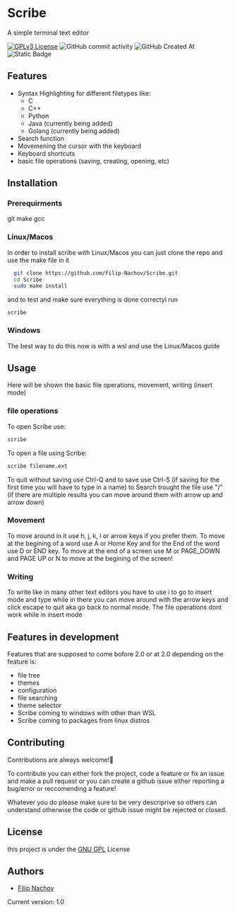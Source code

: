 
# Scribe

A simple terminal text editor

[![GPLv3 License](https://img.shields.io/badge/License-GPL%20v3-yellow.svg)](https://opensource.org/licenses/)
![GitHub commit activity](https://img.shields.io/github/commit-activity/t/Filip-Nachov/Scribe)
![GitHub Created At](https://img.shields.io/github/created-at/Filip-Nachov/Scribe)
![Static Badge](https://img.shields.io/badge/Scribe-1.0-blue)


## Features

- Syntax Highlighting for different filetypes like:
    - C
    - C++
    - Python
    - Java (currently being added)
    - Golang (currently being added)
- Search function
- Movemening the cursor with the keyboard
- Keyboard shortcuts
- basic file operations (saving, creating, opening, etc)



## Installation

### Prerequirments
git
make 
gcc

### Linux/Macos

In order to install scribe with Linux/Macos you can just clone the repo and use the make file in it   

```bash
  git clone https://github.com/Filip-Nachov/Scribe.git
  cd Scribe
  sudo make install
```
and to test and make sure everything is done correctyl run 

```
scribe
```

### Windows
The best way to do this now is with a wsl and use the Linux/Macos guide


    
## Usage

Here will be shown the basic file operations, movement, writing (insert mode) 

### file operations
To open Scribe use:
```bash
scribe
```
To open a file using Scribe:
```bash
scribe filename.ext
```

To quit without saving use Ctrl-Q and to save use Ctrl-S (if saving for the first time you will have to type in a name) to Search trought the file use "/" (if there are multiple results you can move around them with arrow up and arrow down)
### Movement
To move around in it use h, j, k, l
or arrow keys if you prefer them. To move at the begining of a word use A or Home Key and for the End of the word use D or END key. To move at the end of a screen use M or PAGE_DOWN and PAGE UP or N to move at the begining of the screen!

### Writing
To write like in many other text editors you have to use i to go to insert mode and type while in there you can move around with the arrow keys and click escape to quit aka go back to normal mode. The file operations dont work while in insert mode
## Features in development

Features that are supposed to come bofore 2.0 or at 2.0 depending on the feature is:

- file tree
- themes
- configuration
- file searching
- theme selector 
- Scribe coming to windows with other than WSL 
- Scribe coming to packages from linux distros 
## Contributing

Contributions are always welcome!🤗

To contribute you can either fork the project, code a feature or fix an issue and make a pull request or you can create a github issue either reporting a bug/error or reccomending a feature!

Whatever you do please make sure to be very descriprive so others can understand otherwise the code or github issue might be rejected or closed.


## License

this project is under the [GNU GPL](LICENSE) License


## Authors

- [Filip Nachov](https://www.github.com/Filip-Nachov)


Current version: 1.0
